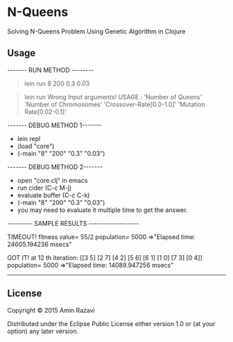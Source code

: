 # N-Queens

Solving N-Queens Problem Using Genetic Algorithm in Clojure

## Usage
 
 ------- RUN METHOD --------
 > lein run 8 200 0.3 0.03

 > lein run 
 Wrong Input arguments!
 USAGE : 'Number of Queens' 'Number of Chromosomes' 'Crossover-Rate[0.0-1.0]' 'Mutation Rate[0.02-0.1]'
 
 
 ------- DEBUG METHOD 1-------
 - lein repl
 - (load "core")
 - (-main "8" "200" "0.3" "0.03")
 
 ------- DEBUG METHOD 2-------
 - open "core.clj" in emacs
 - run cider (C-c M-j)
 - evaluate buffer (C-c C-k)
 - (-main "8" "200" "0.3" "0.03")
 - you may need to evaluate it multiple time to get the answer.
 
 --------- SAMPLE RESULTS ------------------
 
TIMEOUT! fitness value= 55/2 population= 5000 
	=>"Elapsed time: 24605.194236 msecs"

GOT IT! at 12 th iteration: [[3 5] [2 7] [4 2] [5 6] [6 1] [1 0] [7 3] [0 4]] population= 5000 
	=>"Elapsed time: 14089.947256 msecs"

 --------------------------------------

## License

Copyright © 2015 Amin Razavi

Distributed under the Eclipse Public License either version 1.0 or (at
your option) any later version.
